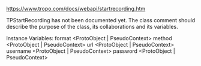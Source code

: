 https://www.tropo.com/docs/webapi/startrecording.htm

TPStartRecording has not been documented yet. The class comment should describe the purpose of the class, its collaborations and its variables.

Instance Variables:
	format	<ProtoObject | PseudoContext>
	method	<ProtoObject | PseudoContext>
	url	<ProtoObject | PseudoContext>
	username	<ProtoObject | PseudoContext>
	password	<ProtoObject | PseudoContext>